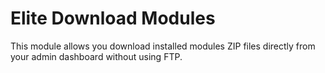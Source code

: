 # Elite Download Modules
This module allows you download installed modules ZIP files directly from your admin dashboard without using FTP.
